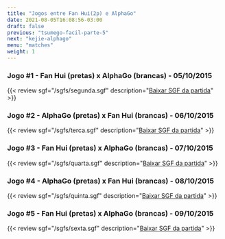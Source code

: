 ```yaml
---
title: "Jogos entre Fan Hui(2p) e AlphaGo"
date: 2021-08-05T16:08:56-03:00
draft: false
previous: "tsumego-facil-parte-5"
next: "kejie-alphago"
menu: "matches"
weight: 1
---
```


### Jogo #1 - Fan Hui (pretas) x AlphaGo (brancas) - 05/10/2015

{{< review sgf="/sgfs/segunda.sgf" description="<a href='/sgfs/segunda.sgf'>Baixar SGF da partida</a>" >}}

### Jogo #2 - AlphaGo (pretas) x Fan Hui (brancas) - 06/10/2015

{{< review sgf="/sgfs/terca.sgf" description="<a href='/sgfs/terca.sgf'>Baixar SGF da partida</a>" >}}

### Jogo #3 - Fan Hui (pretas) x AlphaGo (brancas) - 07/10/2015

{{< review sgf="/sgfs/quarta.sgf" description="<a href='/sgfs/quarta.sgf'>Baixar SGF da partida</a>" >}}

### Jogo #4 - AlphaGo (pretas) x Fan Hui (brancas) - 08/10/2015

{{< review sgf="/sgfs/quinta.sgf" description="<a href='/sgfs/quinta.sgf'>Baixar SGF da partida</a>" >}}

### Jogo #5 - Fan Hui (pretas) x AlphaGo (brancas) - 09/10/2015

{{< review sgf="/sgfs/sexta.sgf" description="<a href='/sgfs/sexta.sgf'>Baixar SGF da partida</a>" >}}